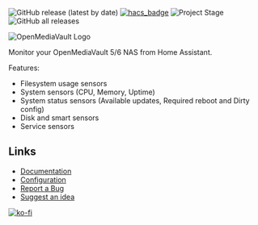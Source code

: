 ![GitHub release (latest by date)](https://img.shields.io/github/v/release/tomaae/homeassistant-openmediavault?style=plastic)
[![hacs_badge](https://img.shields.io/badge/HACS-Default-41BDF5.svg?style=plastic)](https://github.com/hacs/integration)
![Project Stage](https://img.shields.io/badge/project%20stage-development-yellow.svg?style=plastic)
![GitHub all releases](https://img.shields.io/github/downloads/tomaae/homeassistant-openmediavault/total?style=plastic)

![OpenMediaVault Logo](https://raw.githubusercontent.com/tomaae/homeassistant-openmediavault/master/docs/assets/images/ui/header.png)

Monitor your OpenMediaVault 5/6 NAS from Home Assistant.

Features:
* Filesystem usage sensors
* System sensors (CPU, Memory, Uptime)
* System status sensors (Available updates, Required reboot and Dirty config)
* Disk and smart sensors
* Service sensors

## Links
- [Documentation](https://github.com/tomaae/homeassistant-openmediavault/tree/master)
- [Configuration](https://github.com/tomaae/homeassistant-openmediavault/tree/master#setup-integration)
- [Report a Bug](https://github.com/tomaae/homeassistant-openmediavault/issues/new?labels=bug&template=bug_report.md&title=%5BBug%5D)
- [Suggest an idea](https://github.com/tomaae/homeassistant-openmediavault/issues/new?labels=enhancement&template=feature_request.md&title=%5BFeature%5D)

[![ko-fi](https://www.ko-fi.com/img/githubbutton_sm.svg)](https://ko-fi.com/G2G71MKZG)
